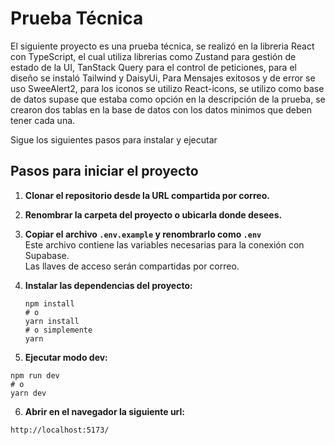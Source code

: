 # Prueba Técnica

El siguiente proyecto es una prueba técnica, se realizó en la libreria React con TypeScript, el cual utiliza librerias como Zustand para gestión de estado de la UI,
TanStack Query para el control de peticiones, para el diseño se instaló Tailwind y DaisyUi, Para Mensajes exitosos y de error se uso SweeAlert2, para los iconos
se utilizo React-icons, se utilizo como base de datos supase que estaba como opción en la descripción de la prueba, se crearon dos tablas en la base de datos con los datos
minimos que deben tener cada una.

Sigue los siguientes pasos para instalar y ejecutar

## Pasos para iniciar el proyecto

1. **Clonar el repositorio desde la URL compartida por correo.**

2. **Renombrar la carpeta del proyecto o ubicarla donde desees.**

3. **Copiar el archivo `.env.example` y renombrarlo como `.env`**  
   Este archivo contiene las variables necesarias para la conexión con Supabase.  
   Las llaves de acceso serán compartidas por correo.

4. **Instalar las dependencias del proyecto:**

   ```
   npm install
   # o
   yarn install
   # o simplemente
   yarn

5. **Ejecutar modo dev:**
  ```
  npm run dev
  # o
  yarn dev
  ```
6. **Abrir en el navegador la siguiente url:**
  ```
  http://localhost:5173/
  ```